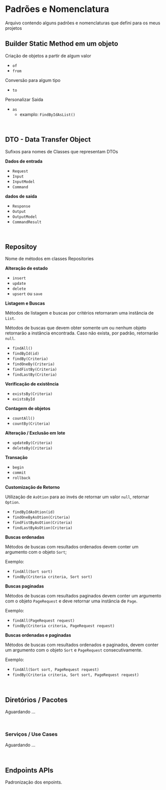 # Padrões e Nomenclatura

Arquivo contendo alguns padrões e nomenclaturas que defini para os meus projetos

## Builder Static Method em um objeto

Criação de objetos a partir de algum valor

- `of`
- `from`

Conversão para algum tipo

- `to`

Personalizar Saida

- `as`
  - examplo: `FindByIdAsList()`

<br>

## DTO - Data Transfer Object

Sufixos para nomes de Classes que representam DTOs

**Dados de entrada**

- `Request`
- `Input`
- `InputModel`
- `Command`

**dados de saida**

- `Response`
- `Output`
- `OutputModel`
- `CommandResult`

<br>

## Repositoy

Nome de métodos em classes Repositories

**Alteração de estado**

- `insert`
- `update`
- `delete`
- `upsert` ou `save`

**Listagem e Buscas**

Métodos de listagem e buscas por critérios retornaram uma instãncia de `List`.

Métodos de buscas que devem obter somente um ou nenhum objeto retornarão a instância encontrada. Caso não exista, por padrão, retornarão `null`.

- `findAll()`
- `findById(id)`
- `findBy(Criteria)`
- `findOneBy(Criteria)`
- `findFistBy(Criteria)`
- `findLastBy(Criteria)`

**Verificação de existência**

- `existsBy(Criteria)`
- `existsById`

**Contagem de objetos**

- `countAll()`
- `countBy(Criteria)`

**Alteração / Exclusão em lote**

- `updateBy(Criteria)`
- `deleteBy(Criteria)`

**Transação**

- `begin`
- `commit`
- `rollback`

**Customização de Retorno**

Utilização de `AsOtion` para ao invés de retornar um valor `null`, retornar `Option`.

- `findByIdAsOtion(id)`
- `findOneByAsOtion(Criteria)`
- `findFistByAsOtion(Criteria)`
- `findLastByAsOtion(Criteria)`

**Buscas ordenadas**

Métodos de buscas com resultados ordenados devem conter um argumento com o objeto `Sort`;

Exemplo:

- `findAll(Sort sort)`
- `findBy(Criteria criteria, Sort sort)`

**Buscas paginadas**

Métodos de buscas com resultados paginados devem conter um argumento com o objeto `PageRequest` e deve retornar uma instãncia de `Page`.

Exemplo:

- `findAll(PageRequest request)`
- `findBy(Criteria criteria, PageRequest request)`

**Buscas ordenadas e paginadas**

Métodos de buscas com resultados ordenados e paginados, devem conter um argumento com o objeto `Sort` e `PageRequest` consecutivamente.

Exemplo:

- `findAll(Sort sort, PageRequest request)`
- `findBy(Criteria criteria, Sort sort, PageRequest request)`

<br>

## Diretórios / Pacotes

Aguardando ...

<br>

### Serviços / Use Cases

Aguardando ...

<br>

## Endpoints APIs

Padronização dos enpoints.
